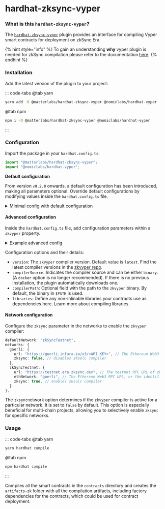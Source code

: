 # hardhat-zksync-vyper

### **What is this** `hardhat-zksync-vyper`**?**

The [`hardhat-zksync-vyper`](https://www.npmjs.com/package/@matterlabs/hardhat-zksync-vyper) plugin provides an interface for compiling Vyper smart contracts for deployment on zkSync Era.

{% hint style="info" %}
To gain an understanding **why** vyper plugin is needed for zkSync compilation please refer to the documentation [here](https://era.zksync.io/docs/tools/compiler-toolchain/overview.html).
{% endhint %}

### **Installation**

Add the latest version of the plugin to your project:

::: code-tabs
@tab yarn

```bash
yarn add -D @matterlabs/hardhat-zksync-vyper @nomiclabs/hardhat-vyper
```

@tab npm

```bash
npm i -D @matterlabs/hardhat-zksync-vyper @nomiclabs/hardhat-vyper
```

:::

### Configuration

Import the package in your `hardhat.config.ts`:

```typescript
import "@matterlabs/hardhat-zksync-vyper";
import "@nomiclabs/hardhat-vyper";
```

**Default configuration**&#x20;

From version `v0.2.0` onwards, a default configuration has been introduced, making all parameters optional. Override default configurations by modifying values inside the `hardhat.config.ts` file.

<details>

<summary>Minimal config with default configuration</summary>

```typescript
import { HardhatUserConfig } from "hardhat/config";

import "@nomiclabs/hardhat-vyper";
import "@matterlabs/hardhat-zksync-vyper";
import "@matterlabs/hardhat-zksync-deploy";

const config: HardhatUserConfig = {
  zkvyper: {},
  defaultNetwork: "zkSyncTestnet",
  networks: {
    hardhat: {
      zksync: true, // enables zksync in hardhat local network
    },
    zkSyncTestnet: {
      url: "https://testnet.era.zksync.dev",
      ethNetwork: "goerli",
      zksync: true,
    },
  },
  // Currently only Vyper v0.3.3 and v0.3.9 versions are supported.
  vyper: {
    version: "0.3.3",
  },
};

export default config;
```

</details>

#### Advanced configuration

Inside the `hardhat.config.ts` file, add configuration parameters within a `zkvyper` property.

<details>

<summary>Example advanced config</summary>

```typescript
import { HardhatUserConfig } from "hardhat/config";

import "@nomiclabs/hardhat-vyper";
import "@matterlabs/hardhat-zksync-vyper";
import "@matterlabs/hardhat-zksync-deploy";

const config: HardhatUserConfig = {
  zkvyper: {
    version: "latest", // Uses latest available in https://github.com/matter-labs/zkvyper-bin/
    settings: {
      compilerPath: "zkvyper", // optional field with the path to the `zkvyper` binary.
      libraries: {}, // optional. References to non-inlinable libraries
    },
  },
  defaultNetwork: "zkSyncTestnet",
  networks: {
    hardhat: {
      zksync: true, // enables zksync in hardhat local network
    },
    zkSyncTestnet: {
      url: "https://testnet.era.zksync.dev",
      ethNetwork: "goerli",
      zksync: true,
    },
  },
  // Currently only Vyper v0.3.3 and v0.3.9 versions are supported.
  vyper: {
    version: "0.3.3",
  },
};

export default config;
```

</details>

Configuration options and their details:

- `version`: The `zkvyper` compiler version. Default value is `latest`. Find the latest compiler versions in the [zkvyper repo](https://github.com/matter-labs/zkvyper-bin).
- `compilerSource`: Indicates the compiler source and can be either `binary`. (A `docker` option is no longer recommended). If there is no previous installation, the plugin automatically downloads one.
- `compilerPath`: Optional field with the path to the `zkvyper` binary. By default, the binary in `$PATH` is used.
- `libraries`: Define any non-inlinable libraries your contracts use as dependencies here. Learn more about compiling libraries.

#### Network configuration

Configure the `zksync` parameter in the networks to enable the `zkvyper` compiler:

```ts
defaultNetwork: "zkSyncTestnet",
networks: {
  goerli: {
    url: "https://goerli.infura.io/v3/<API_KEY>", // The Ethereum Web3 RPC URL (optional).
    zksync: false, // disables zksolc compiler
  },
  zkSyncTestnet: {
    url: "https://testnet.era.zksync.dev", // The testnet RPC URL of zkSync Era network.
    ethNetwork: "goerli", // The Ethereum Web3 RPC URL, or the identifier of the network (e.g. `mainnet` or `goerli`)
    zksync: true, // enables zksolc compiler
  }
},
```

The `zksync`network option determines if the `zkvyper` compiler is active for a particular network. It is set to `false` by default. This option is especially beneficial for multi-chain projects, allowing you to selectively enable `zksync` for specific networks.

### Usage

::: code-tabs
@tab yarn

```bash
yarn hardhat compile
```

@tab npm

```bash
npm hardhat compile
```

:::

Compiles all the smart contracts in the `contracts` directory and creates the `artifacts-zk` folder with all the compilation artifacts, including factory dependencies for the contracts, which could be used for contract deployment.
